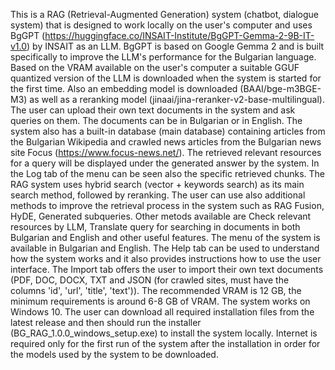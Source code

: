 This is a RAG (Retrieval-Augmented Generation) system (chatbot, dialogue system) that is designed to work locally on the user's computer and uses BgGPT (https://huggingface.co/INSAIT-Institute/BgGPT-Gemma-2-9B-IT-v1.0) by INSAIT as an LLM. BgGPT is based on Google Gemma 2 and is built specifically to improve the LLM's performance for the Bulgarian language.
Based on the VRAM available on the user's computer a suitable GGUF quantized version of the LLM is downloaded when the system is started for the first time. Also an embedding model is downloaded (BAAI/bge-m3BGE-M3) as well as a reranking model (jinaai/jina-reranker-v2-base-multilingual).
The user can upload their own text documents in the system and ask queries on them. The documents can be in Bulgarian or in English. 
The system also has a built-in database (main database) containing articles from the Bulgarian Wikipedia and crawled news articles from the Bulgarian news site Focus (https://www.focus-news.net/).
The retrieved relevant resources for a query will be displayed under the generated answer by the system. In the Log tab of the menu can be seen also the specific retrieved chunks.
The RAG system uses hybrid search (vector + keywords search) as its main search method, followed by reranking. 
The user can use also additional methods to improve the retrieval process in the system such as RAG Fusion, HyDE, Generated subqueries. Other metods available are Check relevant resources by LLM, Translate query for searching in documents in both Bulgarian and English and other useful features.
The menu of the system is available in Bulgarian and English. The Help tab can be used to understand how the system works and it also provides instructions how to use the user interface. The Import tab offers the user to import their own text documents (PDF, DOC, DOCX, TXT and JSON (for crawled sites, must have the columns 'id', 'url', 'title', 'text')).
The recommended VRAM is 12 GB, the minimum requirements is around 6-8 GB of VRAM. The system works on Windows 10. The user can download all required installation files from the latest release and then should run the installer (BG_RAG_1.0.0_windows_setup.exe) to install the system locally. 
Internet is required only for the first run of the system after the installation in order for the models used by the system to be downloaded.

